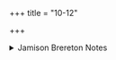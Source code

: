 +++
title = "10-12"

+++

<details><summary>Jamison Brereton Notes</summary>

Again no particular signs of cohesion, save for the X-víd- ‘finding X’ cmpds in 10b, 10d, and 11d.
</details>
